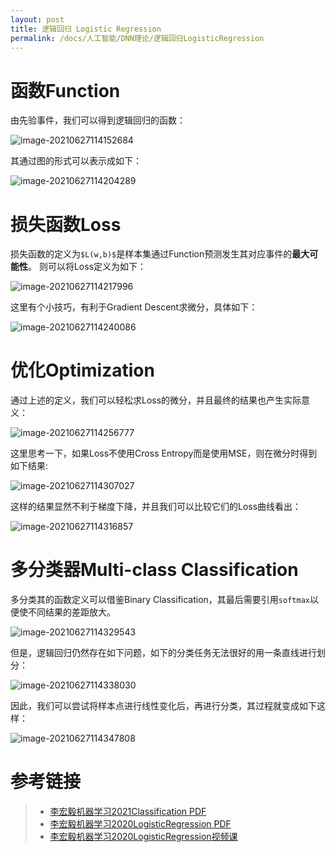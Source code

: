 ```yaml
---
layout: post
title: 逻辑回归 Logistic Regression
permalink: /docs/人工智能/DNN理论/逻辑回归LogisticRegression
---
```


# 函数Function

由先验事件，我们可以得到逻辑回归的函数：

![image-20210627114152684](逻辑回归LogisticRegression.assets/image-20210627114152684.png)

其通过图的形式可以表示成如下：

![image-20210627114204289](逻辑回归LogisticRegression.assets/image-20210627114204289.png)

# 损失函数Loss

损失函数的定义为`$L(w,b)$`是样本集通过Function预测发生其对应事件的**最大可能性**。 则可以将Loss定义为如下：

![image-20210627114217996](逻辑回归LogisticRegression.assets/image-20210627114217996.png)

这里有个小技巧，有利于Gradient Descent求微分，具体如下：

![image-20210627114240086](逻辑回归LogisticRegression.assets/image-20210627114240086.png)

# 优化Optimization

通过上述的定义，我们可以轻松求Loss的微分，并且最终的结果也产生实际意义：

![image-20210627114256777](逻辑回归LogisticRegression.assets/image-20210627114256777.png)

这里思考一下，如果Loss不使用Cross Entropy而是使用MSE，则在微分时得到如下结果:

![image-20210627114307027](逻辑回归LogisticRegression.assets/image-20210627114307027.png)

这样的结果显然不利于梯度下降，并且我们可以比较它们的Loss曲线看出：

![image-20210627114316857](逻辑回归LogisticRegression.assets/image-20210627114316857.png)

# 多分类器Multi-class Classification

多分类其的函数定义可以借鉴Binary Classification，其最后需要引用`softmax`以便使不同结果的差距放大。

![image-20210627114329543](逻辑回归LogisticRegression.assets/image-20210627114329543.png)

但是，逻辑回归仍然存在如下问题，如下的分类任务无法很好的用一条直线进行划分：

![image-20210627114338030](逻辑回归LogisticRegression.assets/image-20210627114338030.png)

因此，我们可以尝试将样本点进行线性变化后，再进行分类，其过程就变成如下这样：

![image-20210627114347808](逻辑回归LogisticRegression.assets/image-20210627114347808.png)

# 参考链接

> - [李宏毅机器学习2021Classification PDF](https://speech.ee.ntu.edu.tw/~hylee/ml/ml2021-course-data/classification_v2.pdf)
> - [李宏毅机器学习2020LogisticRegression PDF](https://speech.ee.ntu.edu.tw/~tlkagk/courses/ML_2016/Lecture/Logistic%20Regression%20(v3).pdf)
> - [李宏毅机器学习2020LogisticRegression视频课](https://www.bilibili.com/video/BV1Wv411h7kN?p=19)
